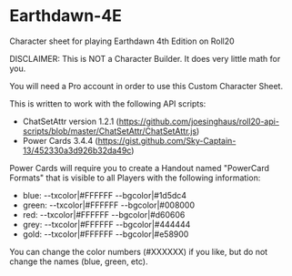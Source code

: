 # Earthdawn-4E
Character sheet for playing Earthdawn 4th Edition on Roll20

DISCLAIMER: This is NOT a Character Builder.  It does very little math for you.

You will need a Pro account in order to use this Custom Character Sheet.

This is written to work with the following API scripts:
- ChatSetAttr version 1.2.1 (https://github.com/joesinghaus/roll20-api-scripts/blob/master/ChatSetAttr/ChatSetAttr.js)
- Power Cards 3.4.4 (https://gist.github.com/Sky-Captain-13/452330a3d926b32da49c)

Power Cards will require you to create a Handout named "PowerCard Formats" that is visible to all Players with the following information:
* blue: --txcolor|#FFFFFF --bgcolor|#1d5dc4
* green: --txcolor|#FFFFFF --bgcolor|#008000
* red: --txcolor|#FFFFFF --bgcolor|#d60606
* grey: --txcolor|#FFFFFF --bgcolor|#444444
* gold: --txcolor|#FFFFFF --bgcolor|#e58900

You can change the color numbers (#XXXXXX) if you like, but do not change the names (blue, green, etc).

